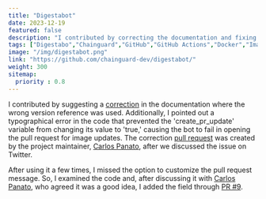 ```yaml
---
title: "Digestabot"
date: 2023-12-19
featured: false
description: "I contributed by correcting the documentation and fixing a typo."
tags: ["Digestabo","Chainguard","GitHub","GitHub Actions","Docker","Image"]
image: "/img/digestabot.png"
link: "https://github.com/chainguard-dev/digestabot/"
weight: 300
sitemap:
  priority : 0.8
---
```


I contributed by suggesting a [correction](https://github.com/chainguard-dev/digestabot/pull/6) in the documentation where the wrong version reference was used. Additionally, I pointed out a typographical error in the code that prevented the 'create_pr_update' variable from changing its value to 'true,' causing the bot to fail in opening the pull request for image updates. The correction [pull request](https://github.com/chainguard-dev/digestabot/pull/7) was created by the project maintainer, [Carlos Panato](https://github.com/cpanato), after we discussed the issue on Twitter.

After using it a few times, I missed the option to customize the pull request message. So, I examined the code and, after discussing it with [Carlos Panato](https://github.com/cpanato), who agreed it was a good idea, I added the field through [PR #9](https://github.com/chainguard-dev/digestabot/pull/9).
